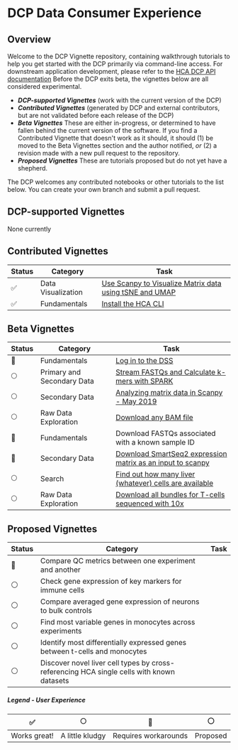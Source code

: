 # DCP Data Consumer Experience


## Overview
Welcome to the DCP Vignette repository, containing walkthrough tutorials to help you get started with the DCP primarily via command-line access. For downstream application development, please refer to the [HCA DCP API documentation](https://prod.data.humancellatlas.org/apis)  Before the DCP exits beta, the vignettes below are all considered experimental.

* ***DCP-supported Vignettes*** (work with the current version of the DCP)
* ***Contributed Vignettes*** (generated by DCP and external contributors, but are not validated before each release of the DCP)
* ***Beta Vignettes*** These are either in-progress, or determined to have fallen behind the current version of the software. If you find a Contributed Vignette that doesn't work as it should, it should (1) be moved to the Beta Vignettes section and the author notified, *or* (2) a revision made with a new pull request to the repository.
* ***Proposed Vignettes*** These are tutorials proposed but do not yet have a shepherd.

The DCP welcomes any contributed notebooks or other tutorials to the list below. You can create your own branch and submit a pull request. 

## DCP-supported Vignettes
None currently

## Contributed Vignettes
| Status | Category | Task |
| --- | --- | --- |
| :white_check_mark: | Data Visualization | [Use Scanpy to Visualize Matrix data using tSNE and UMAP](nov2018_demo/hca_demo_scanpy.ipynb)
| :white_check_mark: | Fundamentals | [Install the HCA CLI](tasks/Install)

## Beta Vignettes

| Status | Category | Task |
| --- | --- | --- |
| :large_orange_diamond: | Fundamentals | [Log in to the DSS](tasks/Log%20In) |
| :full_moon: | Primary and Secondary Data | [Stream FASTQs and Calculate k-mers with SPARK](tasks/SPARK) |
| :full_moon: | Secondary Data | [Analyzing matrix data in Scanpy - May 2019](may2019_demo) |
| :full_moon: | Raw Data Exploration | [Download any BAM file](tasks/Download%20BAM) |
| :large_orange_diamond: | Fundamentals | Download FASTQs associated with a known sample ID |
| :large_orange_diamond: | Secondary Data | [Download SmartSeq2 expression matrix as an input to scanpy](tasks/Download%20Expression%20Matrix%20for%20Scanpy) |
| :full_moon: | Search | [Find out how many liver (whatever) cells are available](tasks/Find%20Cell%20Type%20Count) |
| :full_moon: | Raw Data Exploration | [Download all bundles for T-cells sequenced with 10x](tasks/Download%2010x%20Seq%20T-cell%20Bundles) |



## Proposed Vignettes
| Status | Category | Task |
| --- | --- | --- |
| :large_orange_diamond: | Compare QC metrics between one experiment and another |
| :white_circle: | Check gene expression of key markers for immune cells |
| :white_circle: | Compare averaged gene expression of neurons to bulk controls |
| :white_circle: | Find most variable genes in monocytes across experiments |
| :white_circle: | Identify most differentially expressed genes between t-cells and monocytes |
| :white_circle: | Discover novel liver cell types by cross-referencing HCA single cells with known datasets |

##### Legend - User Experience
| :white_check_mark: | :full_moon: | :large_orange_diamond: | :white_circle: |
| :---: | :---: | :---: | :---: |
|Works great! | A little kludgy | Requires workarounds | Proposed |
